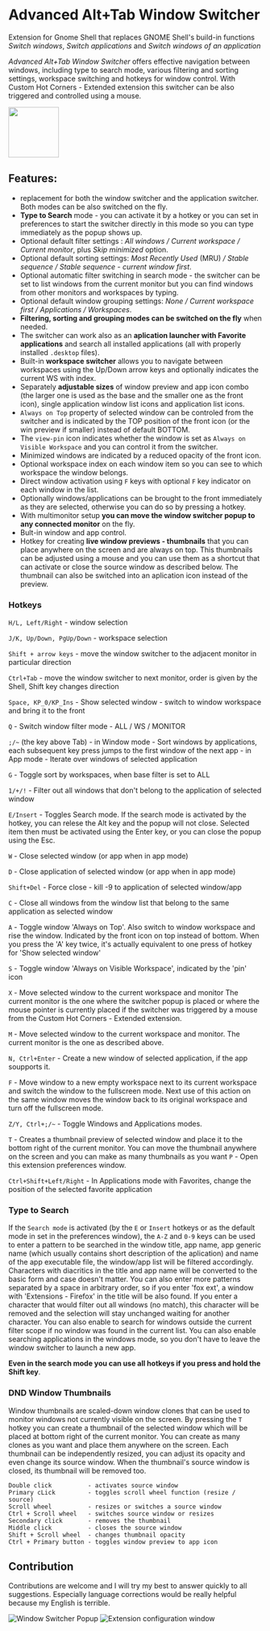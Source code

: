 # Advanced Alt+Tab Window Switcher
Extension for Gnome Shell that replaces GNOME Shell's build-in functions *Switch windows*, *Switch applications* and *Switch windows of an application*

*Advanced Alt+Tab Window Switcher* offers effective navigation between windows, including type to search mode, various filtering and sorting settings, workspace switching and hotkeys for window control. With Custom Hot Corners - Extended extension this switcher can be also triggered and controlled using a mouse. 


[<img alt="" height="100" src="https://raw.githubusercontent.com/andyholmes/gnome-shell-extensions-badge/master/get-it-on-ego.svg?sanitize=true">](https://extensions.gnome.org/extension/4412/advanced-alttab-window-switcher/)

## Features:

- replacement for both the window switcher and the application switcher. Both modes can be also switched on the fly.
- **Type to Search** mode - you can activate it by a hotkey or you can set in preferences to start the switcher directly in this mode so you can type immediately as the popup shows up.
- Optional default filter settings : *All windows / Current workspace / Current monitor*, plus *Skip minimized* option.
- Optional default sorting settings: *Most Recently Used* (MRU) */ Stable sequence / Stable sequence - current window first*.
- Optional automatic filter switching in search mode - the switcher can be set to list windows from the current monitor but you can find windows from other monitors and workspaces by typing.
- Optional default window grouping settings: *None / Current workspace first / Applications / Workspaces*.
- **Filtering, sorting and grouping modes can be switched on the fly** when needed.
- The switcher can work also as an **aplication launcher with Favorite applications** and search all installed applications (all with properly installed `.desktop` files).
- Built-in **workspace switcher** allows you to navigate between workspaces using the Up/Down arrow keys and optionally indicates the current WS with index.
- Separately **adjustable sizes** of window preview and app icon combo (the larger one is used as the base and the smaller one as the front icon), single application window list icons and application list icons.
- `Always on Top` property of selected window can be controled from the switcher and is indicated by the TOP position of the front icon (or the win preview if smaller) instead of default BOTTOM.
- The `view-pin` icon indicates whether the window is set as `Always on Visible Workspace` and you can control it from the switcher.
- Minimized windows are indicated by a reduced opacity of the front icon.
- Optional workspace index on each window item so you can see to which workspace the window belongs.
- Direct window activation using `F` keys with optional `F` key indicator on each window in the list.
- Optionally windows/applications can be brought to the front immediately as they are selected, otherwise you can do so by pressing a hotkey.
- With multimonitor setup **you can move the window switcher popup to any connected monitor** on the fly.
- Bult-in window and app control.
- Hotkey for creating **live window previews - thumbnails** that you can place anywhere on the screen and are always on top. This thumbnails can be adjusted using a mouse and you can use them as a shortcut that can activate or close the source window as described below. The thumbnail can also be switched into an aplication icon instead of the preview.

### Hotkeys

`H/L, Left/Right`         - window selection

`J/K, Up/Down, PgUp/Down` - workspace selection

`Shift + arrow keys`      - move the window switcher to the adjacent monitor in particular direction

`Ctrl+Tab`                - move the window switcher to next monitor, order is given by the Shell, Shift key changes direction

`Space, KP_0/KP_Ins`      - Show selected window - switch to window workspace and bring it to the front

`Q`                       - Switch window filter mode - ALL / WS / MONITOR

`;/~` (the key above Tab) - in Window mode - Sort windows by applications, each subsequent key press jumps to the first window of the next app
                          - in App mode - Iterate over windows of selected application

`G`                       - Toggle sort by workspaces, when base filter is set to ALL

`1/+/!`                   - Filter out all windows that don't belong to the application of selected window

`E/Insert`                - Toggles Search mode. If the search mode is activated by the hotkey, you can relese the Alt key and the popup will not close. Selected item then must be activated using the Enter key, or you can close the popup using the Esc.

`W`                       - Close selected window (or app when in app mode)

`D`                       - Close application of selected window (or app when in app mode)

`Shift+Del`               - Force close - kill -9 to application of selected window/app

`C`                       - Close all windows from the window list that belong to the same application as selected window

`A`                       - Toggle window 'Always on Top'. Also switch to window workspace and rise the window.
                           Indicated by the front icon on top instead of bottom.
                           When you press the 'A' key twice, it's actually equivalent to one press of hotkey for 'Show selected window'

`S`                       - Toggle window 'Always on Visible Workspace', indicated by the 'pin' icon

`X`                       - Move selected window to the current workspace and monitor
                            The current monitor is the one where the switcher popup is placed or where the mouse pointer is currently placed if the switcher was triggered by a mouse from the Custom Hot Corners - Extended extension.

`M`                       - Move selected window to the current workspace and monitor. The current monitor is the one as described above.

`N, Ctrl+Enter`           - Create a new window of selected application, if the app soupports it.

`F`                       - Move window to a new empty workspace next to its current workspace and switch the window to the fullscreen mode.
                           Next use of this action on the same window moves the window back to its original workspace and turn off the fullscreen mode.

`Z/Y, Ctrl+;/~`           - Toggle Windows and Applications modes.

`T`                       - Creates a thumbnail preview of selected window and place it to the bottom right of the current monitor. You can move the thumbnail anywhere on the screen and you can make as many thumbnails as you want
`P`                       - Open this extension preferences window.

`Ctrl+Shift+Left/Right`   - In Applications mode with Favorites, change the position of the selected favorite application

### Type to Search

If the `Search mode` is activated (by the `E` or `Insert` hotkeys or as the default mode in set in the preferences window), the `A-Z` and `0-9` keys can be used to enter a pattern to be searched in the window title, app name, app generic name (which usually contains short description of the aplication) and name of the app executable file, the window/app list will be filtered accordingly. Characters with diacritics in the title and app name will be converted to the basic form and case doesn't matter. You can also enter more patterns separated by a space in arbitrary order, so if you enter 'fox ext', a window with 'Extensions - Firefox' in the title will be also found. If you enter a character that would filter out all windows (no match), this character will be removed and the selection will stay unchanged waiting for another character. You can also enable to search for windows outside the current filter scope if no window was found in the current list. You can also enable searching applications in the windows mode, so you don't have to leave the window switcher to launch a new app.

**Even in the search mode you can use all hotkeys if you press and hold the Shift key**.

### DND Window Thumbnails

Window thumbnails are scaled-down window clones that can be used to monitor windows not currently visible on the screen. By pressing the `T` hotkey you can create a thumbnail of the selected window which will be placed at bottom right of the current monitor. You can create as many clones as you want and place them anywhere on the screen. Each thumbnail can be independently resized, you can adjust its opacity and even change its source window. When the thumbnail's source window is closed, its thumbnail will be removed too.

    Double click          - activates source window
    Primary cLick         - toggles scroll wheel function (resize / source)
    Scroll wheel          - resizes or switches a source window
    Ctrl + Scroll wheel   - switches source window or resizes
    Secondary click       - removes the thumbnail
    Middle click          - closes the source window
    Shift + Scroll wheel  - changes thumbnail opacity
    Ctrl + Primary button - toggles window preview to app icon
 
## Contribution

Contributions are welcome and I will try my best to answer quickly to all suggestions. Especially language corrections would be really helpful because my English is terrible.


![Window Switcher Popup](screenshot.png)
![Extension configuration window](screenshot1.png)
 